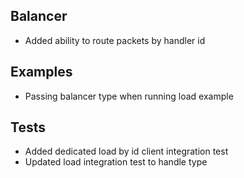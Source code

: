 ## Balancer
- Added ability to route packets by handler id

## Examples
- Passing balancer type when running load example

## Tests
- Added dedicated load by id client integration test
- Updated load integration test to handle type